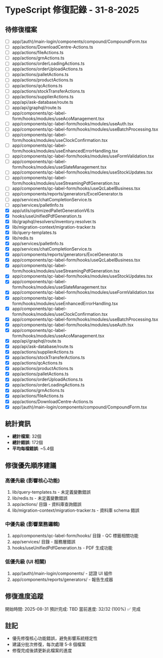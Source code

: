 # TypeScript 修復記錄 - 31-8-2025

## 待修復檔案

- [ ] app/(auth)/main-login/components/compound/CompoundForm.tsx
- [ ] app/actions/DownloadCentre-Actions.ts
- [ ] app/actions/fileActions.ts
- [ ] app/actions/grnActions.ts
- [ ] app/actions/orderLoadingActions.ts
- [ ] app/actions/orderUploadActions.ts
- [ ] app/actions/palletActions.ts
- [ ] app/actions/productActions.ts
- [ ] app/actions/qcActions.ts
- [ ] app/actions/stockTransferActions.ts
- [ ] app/actions/supplierActions.ts
- [ ] app/api/ask-database/route.ts
- [ ] app/api/graphql/route.ts
- [ ] app/components/qc-label-form/hooks/modules/useAcoManagement.tsx
- [ ] app/components/qc-label-form/hooks/modules/useAuth.tsx
- [ ] app/components/qc-label-form/hooks/modules/useBatchProcessing.tsx
- [ ] app/components/qc-label-form/hooks/modules/useClockConfirmation.tsx
- [ ] app/components/qc-label-form/hooks/modules/useEnhancedErrorHandling.tsx
- [ ] app/components/qc-label-form/hooks/modules/useFormValidation.tsx
- [ ] app/components/qc-label-form/hooks/modules/useSlateManagement.tsx
- [ ] app/components/qc-label-form/hooks/modules/useStockUpdates.tsx
- [ ] app/components/qc-label-form/hooks/modules/useStreamingPdfGeneration.tsx
- [ ] app/components/qc-label-form/hooks/useQcLabelBusiness.tsx
- [ ] app/components/reports/generators/ExcelGenerator.ts
- [ ] app/services/chatCompletionService.ts
- [ ] app/services/palletInfo.ts
- [x] app/utils/optimizedPalletGenerationV6.ts
- [x] hooks/useUnifiedPdfGeneration.ts
- [x] lib/graphql/resolvers/inventory.resolver.ts
- [x] lib/migration-context/migration-tracker.ts
- [x] lib/query-templates.ts
- [x] lib/redis.ts
- [x] app/services/palletInfo.ts
- [x] app/services/chatCompletionService.ts
- [x] app/components/reports/generators/ExcelGenerator.ts
- [x] app/components/qc-label-form/hooks/useQcLabelBusiness.tsx
- [x] app/components/qc-label-form/hooks/modules/useStreamingPdfGeneration.tsx
- [x] app/components/qc-label-form/hooks/modules/useStockUpdates.tsx
- [x] app/components/qc-label-form/hooks/modules/useSlateManagement.tsx
- [x] app/components/qc-label-form/hooks/modules/useFormValidation.tsx
- [x] app/components/qc-label-form/hooks/modules/useEnhancedErrorHandling.tsx
- [x] app/components/qc-label-form/hooks/modules/useClockConfirmation.tsx
- [x] app/components/qc-label-form/hooks/modules/useBatchProcessing.tsx
- [x] app/components/qc-label-form/hooks/modules/useAuth.tsx
- [x] app/components/qc-label-form/hooks/modules/useAcoManagement.tsx
- [x] app/api/graphql/route.ts
- [x] app/api/ask-database/route.ts
- [x] app/actions/supplierActions.ts
- [x] app/actions/stockTransferActions.ts
- [x] app/actions/qcActions.ts
- [x] app/actions/productActions.ts
- [x] app/actions/palletActions.ts
- [x] app/actions/orderUploadActions.ts
- [x] app/actions/orderLoadingActions.ts
- [x] app/actions/grnActions.ts
- [x] app/actions/fileActions.ts
- [x] app/actions/DownloadCentre-Actions.ts
- [x] app/(auth)/main-login/components/compound/CompoundForm.tsx

## 統計資訊

- **總計檔案**: 32個
- **總計錯誤**: 172個
- **平均每檔錯誤**: ~5.4個

## 修復優先順序建議

### 高優先級 (影響核心功能)

1. lib/query-templates.ts - 未定義變數錯誤
2. lib/redis.ts - 未定義變數錯誤
3. app/actions/ 目錄 - 資料庫查詢錯誤
4. lib/migration-context/migration-tracker.ts - 資料庫 schema 錯誤

### 中優先級 (影響業務邏輯)

1. app/components/qc-label-form/hooks/ 目錄 - QC 標籤相關功能
2. app/services/ 目錄 - 服務層錯誤
3. hooks/useUnifiedPdfGeneration.ts - PDF 生成功能

### 低優先級 (UI 相關)

1. app/(auth)/main-login/components/ - 認證 UI 組件
2. app/components/reports/generators/ - 報告生成器

## 修復進度追蹤

開始時間: 2025-08-31
預計完成: TBD
當前進度: 32/32 (100%) ✅ 完成

## 註記

- 優先修復核心功能錯誤，避免影響系統穩定性
- 建議分批次修復，每次處理 5-8 個檔案
- 修復完成後請更新此檔案的進度
